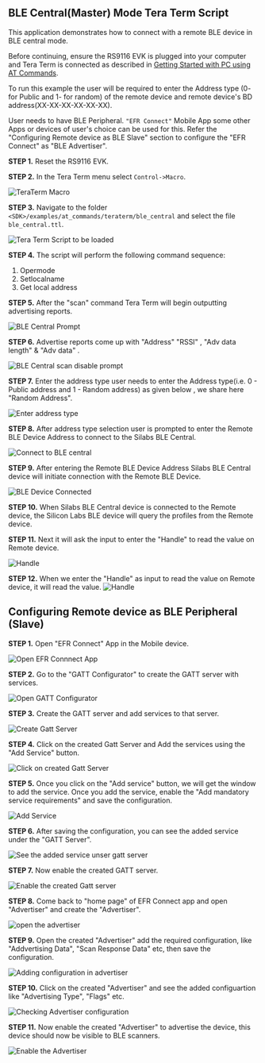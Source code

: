 ## BLE Central(Master) Mode Tera Term Script
This application demonstrates how to connect with a remote BLE device in BLE central mode.

Before continuing, ensure the RS9116 EVK is plugged into your computer and Tera Term is connected as described in [Getting Started with PC using AT Commands](http://docs.silabs.com/rs9116-wiseconnect/2.4/wifibt-wc-getting-started-with-pc/). 

To run this example the user will be required to enter the Address type (0- for Public and 1- for random) of the remote device and remote device's BD address(XX-XX-XX-XX-XX-XX).

User needs to have BLE Peripheral. `"EFR Connect"` Mobile App some other Apps or devices of user's choice can be used for this. Refer the "Configuring Remote device as BLE Slave" section to configure the "EFR Connect" as "BLE Advertiser".

**STEP 1.** Reset the RS9116 EVK.

**STEP 2.** In the Tera Term menu select `Control->Macro`.

![TeraTerm Macro](./resources/tera-term-macro.png)
	
**STEP 3.** Navigate to the folder `<SDK>/examples/at_commands/teraterm/ble_central` and select the file `ble_central.ttl`.

![Tera Term Script to be loaded](./resources/tera-term-scripts-ble-central.png)

**STEP 4.** The script will perform the following command sequence: 

1. Opermode
2. Setlocalname
3. Get local address

**STEP 5.** After the "scan" command Tera Term will begin outputting advertising reports.

![BLE Central Prompt](./resources/ble-central-prompt-scan-enabled.png)


**STEP 6.** Advertise reports  come up with "Address" "RSSI" , "Adv data length" & "Adv data" .

![BLE Central scan disable prompt](./resources/ble-central-mode-prompt-scan-disable.png)

**STEP 7.** Enter the address type user needs to enter the Address type(i.e. 0 - Public address and 1 - Random address)  as given below , we share here "Random Address".

![Enter address type](./resources/ble-central-mode-prompt-enter-the-address-type.png)

**STEP 8.** After address type selection user is prompted to enter the Remote BLE Device Address to connect to the Silabs BLE Central.

![Connect to BLE central](./resources/ble-central-mode-prompt-connect-to-the-ble-central.png)

**STEP 9.** After entering the Remote BLE Device Address Silabs BLE Central device will initiate connection with the Remote BLE Device.

![BLE Device Connected](./resources/ble-central-mode-prompt-ble-device-connected.png)

**STEP 10.** When Silabs BLE Central device is connected to the Remote device, the Silicon Labs BLE device will query the profiles  from the Remote device.

**STEP 11.** Next it will ask the input to enter the "Handle" to read the value on Remote device.

![Handle](./resources/ble-central-mode-handle-to-read-value.png)

**STEP 12.** When we enter the "Handle" as input to read the value on Remote device, it will read the value.
![Handle](./resources/ble-central-mode-handle.png)

## Configuring Remote device as BLE Peripheral (Slave)

**STEP 1.** Open "EFR Connect" App in the Mobile device.

![Open EFR Connnect App](./resources/efr-connect-app-open-1.png)

**STEP 2.** Go to the "GATT Configurator" to create the GATT server with services.

![Open GATT Configurator](./resources/gatt-configurator-open-2.png)

**STEP 3.** Create the GATT server and add services to that server.

![Create Gatt Server](./resources/create-server-3.png)

**STEP 4.** Click on the created Gatt Server and Add the services using the "Add Service" button.

![Click on created Gatt Server](./resources/add-service-4.png)

**STEP 5.** Once you click on the "Add service" button, we will get the window to add the service. Once you add the service, enable the "Add mandatory service requirements" and  save the configuration.

![Add Service](./resources/heart-rate-service-adding-5.png)

**STEP 6.** After saving the configuration, you can see the added service under the "GATT Server".

![See the added service unser gatt server](./resources/service-added-checking-6.png)

**STEP 7.** Now enable the created GATT server.

![Enable the created Gatt server](./resources/enable-gatt-server-7.png)

**STEP 8.** Come back to "home page" of EFR Connect app and open "Advertiser" and create the "Advertiser".

![open the advertiser](./resources/open-advertiser-create-advertiser-8.png)

**STEP 9.** Open the created "Advertiser" add the required configuration, like "Addvertising Data", "Scan Response Data" etc, then save the configuration.

![Adding configuration in advertiser](./resources/open-created-advertiser-set-advert-name-9.png)

**STEP 10.** Click on the created "Advertiser" and see the added configuartion like "Advertising Type", "Flags" etc.

![Checking Advertiser configuration](./resources/exapand-advertiser-10.png)

**STEP 11.** Now enable the created "Advertiser" to advertise the device, this device should now be visible to BLE scanners.

![Enable the Advertiser](./resources/enable-advertiser-11.png)